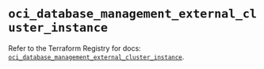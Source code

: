 # `oci_database_management_external_cluster_instance`

Refer to the Terraform Registry for docs: [`oci_database_management_external_cluster_instance`](https://registry.terraform.io/providers/oracle/oci/7.19.0/docs/resources/database_management_external_cluster_instance).

